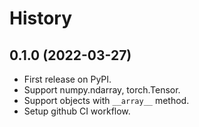 # History

## 0.1.0 (2022-03-27)

* First release on PyPI.
* Support numpy.ndarray, torch.Tensor.
* Support objects with `__array__` method.
* Setup github CI workflow.
